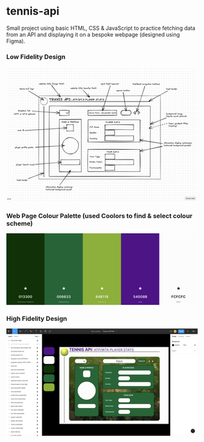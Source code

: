 # tennis-api

Small project using basic HTML, CSS &amp; JavaScript to practice fetching data from an API and displaying it on a bespoke webpage (designed using Figma).

### Low Fidelity Design

<img src="source-material/images/tennis-api-excalidraw-design-low-fidelity.png" alt="low-fidelity-wireframe" width="800px"/>

### Web Page Colour Palette (used Coolors to find & select colour scheme)

<img src="source-material/images/tennis-api-colour-scheme-coolors.png" alt="low-fidelity-wireframe" width="800px"/>

### High Fidelity Design

<img src="source-material/images/tennis-api-figma-design-high-fidelity.png" alt="high-fidelity-wireframe" width="800px"/>
